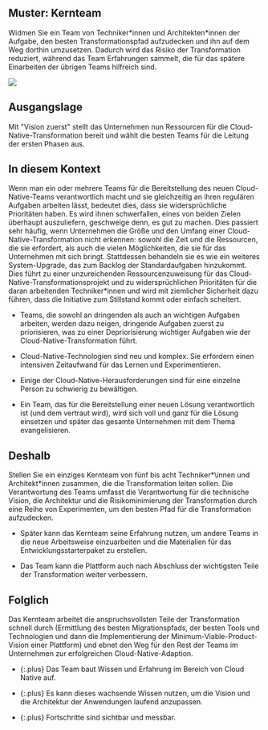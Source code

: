## Muster: Kernteam

Widmen Sie ein Team von Techniker\*innen und Architekten\*innen der Aufgabe, den besten Transformationspfad aufzudecken und ihn auf dem Weg dorthin umzusetzen.
Dadurch wird das Risiko der Transformation reduziert, während das Team Erfahrungen sammelt, die für das spätere Einarbeiten der übrigen Teams hilfreich sind.

![](../_images/5e15a65b36567921131a5b34_72.%20core%20team.png)

## Ausgangslage

Mit "Vision zuerst" stellt das Unternehmen nun Ressourcen für die Cloud-Native-Transformation bereit und wählt die besten Teams für die Leitung der ersten Phasen aus.

## In diesem Kontext

Wenn man ein oder mehrere Teams für die Bereitstellung des neuen Cloud-Native-Teams verantwortlich macht und sie gleichzeitig an ihren regulären Aufgaben arbeiten lässt, bedeutet dies, dass sie widersprüchliche Prioritäten haben.
Es wird ihnen schwerfallen, eines von beiden Zielen überhaupt auszuliefern, geschweige denn, es gut zu machen.
Dies passiert sehr häufig, wenn Unternehmen die Größe und den Umfang einer Cloud-Native-Transformation nicht erkennen: sowohl die Zeit und die Ressourcen, die sie erfordert, als auch die vielen Möglichkeiten, die sie für das Unternehmen mit sich bringt.
Stattdessen behandeln sie es wie ein weiteres System-Upgrade, das zum Backlog der Standardaufgaben hinzukommt.
Dies führt zu einer unzureichenden Ressourcenzuweisung für das Cloud-Native-Transformationsprojekt und zu widersprüchlichen Prioritäten für die daran arbeitenden Techniker\*innen und wird mit ziemlicher Sicherheit dazu führen, dass die Initiative zum Stillstand kommt oder einfach scheitert.

* Teams, die sowohl an dringenden als auch an wichtigen Aufgaben arbeiten, werden dazu neigen, dringende Aufgaben zuerst zu priorisieren, was zu einer Depriorisierung wichtiger Aufgaben wie der Cloud-Native-Transformation führt.

* Cloud-Native-Technologien sind neu und komplex. Sie erfordern einen intensiven Zeitaufwand für das Lernen und Experimentieren.

* Einige der Cloud-Native-Herausforderungen sind für eine einzelne Person zu schwierig zu bewältigen.

* Ein Team, das für die Bereitstellung einer neuen Lösung verantwortlich ist (und dem vertraut wird), wird sich voll und ganz für die Lösung einsetzen und später das gesamte Unternehmen mit dem Thema evangelisieren.

## Deshalb

Stellen Sie ein einziges Kernteam von fünf bis acht Techniker*\innen und Architekt\*innen zusammen, die die Transformation leiten sollen.
Die Verantwortung des Teams umfasst die Verantwortung für die technische Vision, die Architektur und die Risikominimierung der Transformation durch eine Reihe von Experimenten, um den besten Pfad für die Transformation aufzudecken.

* Später kann das Kernteam seine Erfahrung nutzen, um andere Teams in die neue Arbeitsweise einzuarbeiten und die Materialien für das Entwicklungsstarterpaket zu erstellen.

* Das Team kann die Plattform auch nach Abschluss der wichtigsten Teile der Transformation weiter verbessern.

## Folglich

Das Kernteam arbeitet die anspruchsvollsten Teile der Transformation schnell durch (Ermittlung des besten Migrationspfads, der besten Tools und Technologien und dann die Implementierung der Minimum-Viable-Product-Vision einer Plattform) und ebnet den Weg für den Rest der Teams im Unternehmen zur erfolgreichen Cloud-Native-Adaption.

- {:.plus} Das Team baut Wissen und Erfahrung im Bereich von Cloud Native auf.

- {:.plus} Es kann dieses wachsende Wissen nutzen, um die Vision und die Architektur der Anwendungen laufend anzupassen.

- {:.plus} Fortschritte sind sichtbar und messbar.

